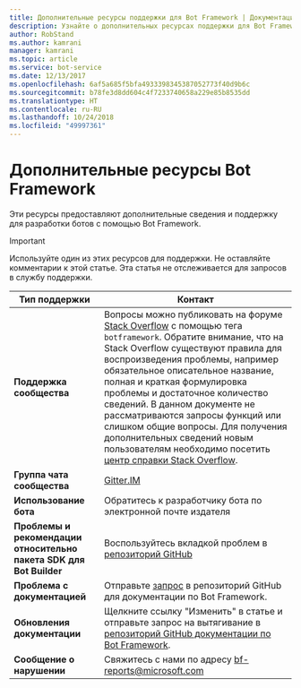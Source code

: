 ```yaml
---
title: Дополнительные ресурсы поддержки для Bot Framework | Документация Майкрософт
description: Узнайте о дополнительных ресурсах поддержки для Bot Framework.
author: RobStand
ms.author: kamrani
manager: kamrani
ms.topic: article
ms.service: bot-service
ms.date: 12/13/2017
ms.openlocfilehash: 6af5a685f5bfa4933398345387052773f40d9b6c
ms.sourcegitcommit: b78fe3d8dd604c4f7233740658a229e85b8535dd
ms.translationtype: HT
ms.contentlocale: ru-RU
ms.lasthandoff: 10/24/2018
ms.locfileid: "49997361"
---
```

# <a name="bot-framework-additional-resources"></a>Дополнительные ресурсы Bot Framework

Эти ресурсы предоставляют дополнительные сведения и поддержку для разработки ботов с помощью Bot Framework.

> [!IMPORTANT]
> Используйте один из этих ресурсов для поддержки. Не оставляйте комментарии к этой статье. Эта статья не отслеживается для запросов в службу поддержки.

|            <strong>Тип поддержки</strong>            |                                                                                                                                                                                                                                     <strong>Контакт</strong>                                                                                                                                                                                                                                      |
|-----------------------------------------------------|---------------------------------------------------------------------------------------------------------------------------------------------------------------------------------------------------------------------------------------------------------------------------------------------------------------------------------------------------------------------------------------------------------------------------------------------------------------------------------------------------|
|         <strong>Поддержка сообщества</strong>          | Вопросы можно публиковать на форуме [Stack Overflow](https://stackoverflow.com/questions/tagged/botframework) с помощью тега `botframework`. Обратите внимание, что на Stack Overflow существуют правила для воспроизведения проблемы, например обязательное описательное название, полная и краткая формулировка проблемы и достаточное количество сведений. В данном документе не рассматриваются запросы функций или слишком общие вопросы. Для получения дополнительных сведений новым пользователям необходимо посетить [центр справки Stack Overflow](https://stackoverflow.com/help/how-to-ask). |
|        <strong>Группа чата сообщества</strong>        |                                                                                                                                                                                                                        [Gitter.IM](https://gitter.im/Microsoft/BotBuilder)                                                                                                                                                                                                                        |
|            <strong>Использование бота</strong>             |                                                                                                                                                                                                                    Обратитесь к разработчику бота по электронной почте издателя                                                                                                                                                                                                                     |
| <strong>Проблемы и рекомендации относительно пакета SDK для Bot Builder</strong> |                                                                                                                                                                                           Воспользуйтесь вкладкой проблем в <a href="https://github.com/Microsoft/BotBuilder-v3/" target="_blank">репозиторий GitHub</a>                                                                                                                                                                                            |
|        <strong>Проблема с документацией</strong>        |                                                                                                                                                                     Отправьте <a href="https://github.com/MicrosoftDocs/bot-framework-docs/issues" target="_blank">запрос</a> в репозиторий GitHub для документации по Bot Framework.                                                                                                                                                                      |
|       <strong>Обновления документации</strong>        |                                                                                                                                                   Щелкните ссылку "Изменить" в статье и отправьте запрос на вытягивание в <a href="https://github.com/MicrosoftDocs/bot-framework-docs" target="_blank">репозиторий GitHub документации по Bot Framework</a>.                                                                                                                                                   |
|          <strong>Сообщение о нарушении</strong>           |                                                                                                                                                                                                            Свяжитесь с нами по адресу [bf-reports@microsoft.com](mailto://bf-reports@microsoft.com)                                                                                                                                                                                                            |

